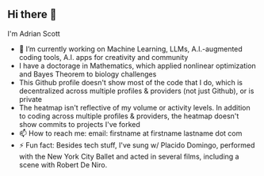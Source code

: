 ## Hi there 👋

I'm Adrian Scott

- 🔭 I’m currently working on Machine Learning, LLMs, A.I.-augmented coding tools, A.I. apps for creativity and community
- I have a doctorage in Mathematics, which applied nonlinear optimization and Bayes Theorem to biology challenges
- This Github profile doesn't show most of the code that I do, which is decentralized across multiple profiles & providers (not just Github), or is private
- The heatmap isn't reflective of my volume or activity levels. In addition to coding across multiple profiles & providers, the heatmap doesn't show commits to projects I've forked
- 📫 How to reach me: email: firstname at firstname lastname dot com
- ⚡ Fun fact: Besides tech stuff, I've sung w/ Placido Domingo, performed with the New York City Ballet and acted in several films, including a scene with Robert De Niro.

